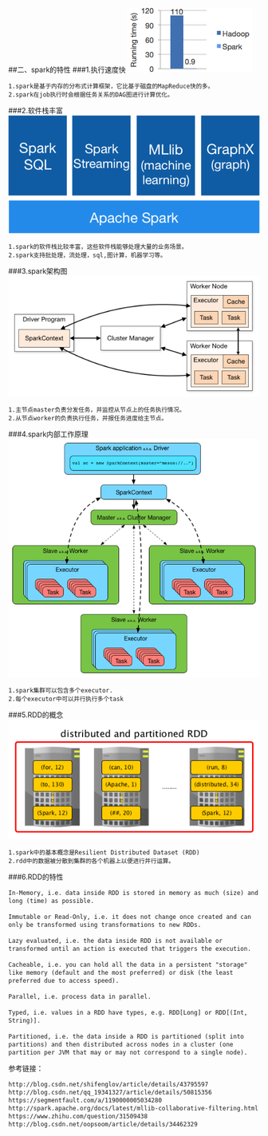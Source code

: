 ##二、spark的特性
###1.执行速度快
![](images/logistic-regression.png) 
```
1.spark是基于内存的分布式计算框架，它比基于磁盘的MapReduce快的多。
2.spark在job执行时会根据任务关系的DAG图进行计算优化。
```
###2.软件栈丰富
![](images/spark-stack.png) 
```
1.spark的软件栈比较丰富，这些软件栈能够处理大量的业务场景。
2.spark支持批处理，流处理，sql,图计算，机器学习等。
```

###3.spark架构图
![](images/cluster-overview.png) 
```
1.主节点master负责分发任务，并监控从节点上的任务执行情况。
2.从节点worker的负责执行任务，并报任务进度给主节点。
```

###4.spark内部工作原理
![](images/sparkapp-sparkcontext-master-slaves.png) 
```
1.spark集群可以包含多个executor.
2.每个executor中可以并行执行多个task
```
###5.RDD的概念
![](images/spark-rdd-partitioned-distributed.png) 
```
1.spark中的基本概念是Resilient Distributed Dataset (RDD)
2.rdd中的数据被分散到集群的各个机器上以便进行并行运算。
```
###6.RDD的特性
```
In-Memory, i.e. data inside RDD is stored in memory as much (size) and long (time) as possible.

Immutable or Read-Only, i.e. it does not change once created and can only be transformed using transformations to new RDDs.

Lazy evaluated, i.e. the data inside RDD is not available or transformed until an action is executed that triggers the execution.

Cacheable, i.e. you can hold all the data in a persistent "storage" like memory (default and the most preferred) or disk (the least preferred due to access speed).

Parallel, i.e. process data in parallel.

Typed, i.e. values in a RDD have types, e.g. RDD[Long] or RDD[(Int, String)].

Partitioned, i.e. the data inside a RDD is partitioned (split into partitions) and then distributed across nodes in a cluster (one partition per JVM that may or may not correspond to a single node).
```



参考链接：
```
http://blog.csdn.net/shifenglov/article/details/43795597
http://blog.csdn.net/qq_19341327/article/details/50815356
https://segmentfault.com/a/1190000005034280
http://spark.apache.org/docs/latest/mllib-collaborative-filtering.html
https://www.zhihu.com/question/31509438
http://blog.csdn.net/oopsoom/article/details/34462329
```

